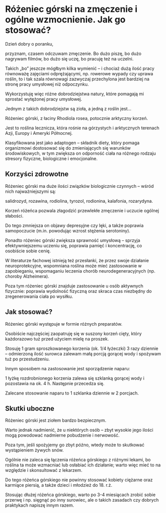# Różeniec górski na zmęczenie i ogólne wzmocnienie. Jak go stosować?

Dzień dobry o poranku,

przyznam, czasem odczuwam zmęczenie. Bo dużo piszę, bo dużo nagrywam filmów, bo dużo się uczę, bo pracuję też na uczelni.

Takich „bo” jeszcze mógłbym kilka wymienić – i chociaż dużą ilość pracy równoważę zajęciami odprężającymi, np. rowerowe wypady czy uprawa roślin, to i tak szala równowagi zazwyczaj przechylona jest bardziej na stronę pracy umysłowej niż odpoczynku.

Wykorzystuję więc różne dobrodziejstwa natury, które pomagają mi sprostać wytężonej pracy umysłowej.

Jednym z takich dobrodziejstw są zioła, a jedną z roślin jest…

Różeniec górski, z łaciny Rhodiola rosea, potocznie arktyczny korzeń.

Jest to roślina lecznicza, która rośnie na górzystych i arktycznych terenach Azji, Europy i Ameryki Północnej.

Klasyfikowana jest jako adaptogen – składnik diety, który pomaga organizmowi dostosować się do zmieniających się warunków środowiskowych, w tym zwiększa on odporność ciała na różnego rodzaju stresory fizyczne, biologiczne i emocjonalne.

## Korzyści zdrowotne

Różeniec górski ma duże ilości związków biologicznie czynnych – wśród nich najważniejszymi są:

salidrozyd, rozawina, rodiolina, tyrozol, rodionina, kalafonia, rozarydyna.

Korzeń różeńca pozwala złagodzić przewlekłe zmęczenie i uczucie ogólnej słabości.

Do tego zmniejsza on objawy depresyjne czy lęki, a także poprawia samopoczucie (m.in. powodując wzrost stężenia serotoniny).

Ponadto różeniec górski zwiększa sprawność umysłową – sprzyja efektywniejszemu uczeniu się, poprawia pamięć i koncentrację, co osobiście sobie cenię.

W literaturze fachowej istnieją też przesłanki, że przez swoje działanie neuroprotekcyjne, wspomniana roślina może mieć zastosowanie w zapobieganiu, wspomaganiu leczenia chorób neurodegeneracyjnych (np. choroby Alzheimera).

Poza tym różeniec górski znajduje zastosowanie u osób aktywnych fizycznie: poprawia wydolność fizyczną oraz skraca czas niezbędny do zregenerowania ciała po wysiłku.

## Jak stosować?

Różeniec górski występuje w formie różnych preparatów.

Osobiście najczęściej zaopatruję się w suszony korzeń cięty, który każdorazowo tuż przed użyciem mielę na proszek.

Stosuję 1 gram sproszkowanego korzenia (ok. 1/4 łyżeczki) 3 razy dziennie – odmierzoną ilość surowca zalewam małą porcją gorącej wody i spożywam tuż po przestudzeniu.

Innym sposobem na zastosowanie jest sporządzenie naparu:

1 łyżkę rozdrobnionego korzenia zalewa się szklanką gorącej wody i pozostawia na ok. 4 h. Następnie przecedza się.

Zalecane stosowanie naparu to 1 szklanka dziennie w 2 porcjach.

## Skutki uboczne

Różeniec górski jest ziołem bardzo bezpiecznym.

Warto jednak nadmienić, że u niektórych osób – zbyt wysokie jego ilości mogą powodować nadmierne pobudzenie i nerwowość.

Poza tym, jeśli spożyjemy go zbyt późno, wtedy może to skutkować wystąpieniem żywych snów.

Ogólnie nie zaleca się łączenia różeńca górskiego z różnymi lekami, bo roślina ta może wzmacniać lub osłabiać ich działanie; warto więc mieć to na względzie i skonsultować z lekarzem.

Do tego różeńca górskiego nie powinny stosować kobiety ciężarne oraz karmiące piersią, a także dzieci i młodzież do 18. r.ż.

Stosując dłużej różeńca górskiego, warto po 3-4 miesiącach zrobić sobie przerwę i np. sięgnąć po inny surowiec, ale o takich zasadach czy dobrych praktykach napiszę innym razem.
